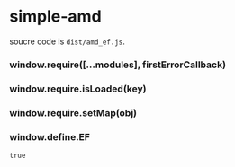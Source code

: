 # simple-amd
soucre code is `dist/amd_ef.js`.
### window.require([...modules], firstErrorCallback)

### window.require.isLoaded(key)

### window.require.setMap(obj)

### window.define.EF
`true`